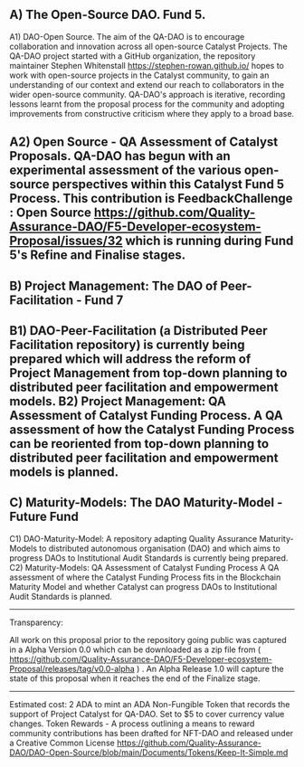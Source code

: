 A) The Open-Source DAO. Fund 5.
--------------------------------------------------------------------------------------------------
A1) DAO-Open Source. The aim of the QA-DAO is to encourage collaboration and innovation across all open-source Catalyst Projects. The QA-DAO project started with a GitHub organization, the repository maintainer Stephen Whitenstall https://stephen-rowan.github.io/ hopes to work with open-source projects in the Catalyst community, to gain an understanding of our context and extend our reach to collaborators in the wider open-source community. QA-DAO's approach is iterative, recording lessons learnt from the proposal process for the community and adopting improvements from constructive criticism where they apply to a broad base.

A2) Open Source - QA Assessment of Catalyst Proposals.
QA-DAO has begun with an experimental assessment of the various open-source perspectives within this Catalyst Fund 5 Process. This contribution is FeedbackChallenge : Open Source https://github.com/Quality-Assurance-DAO/F5-Developer-ecosystem-Proposal/issues/32 which is running during Fund 5's Refine and Finalise stages.
--------------------------------------------------------------------------------------------------
B) Project Management: The DAO of Peer-Facilitation - Fund 7
--------------------------------------------------------------------------------------------------
B1) DAO-Peer-Facilitation (a Distributed Peer Facilitation repository) is currently being prepared which will address the reform of Project Management from top-down planning to distributed peer facilitation and empowerment models.
B2) Project Management: QA Assessment of Catalyst Funding Process.
A QA assessment of how the Catalyst Funding Process can be reoriented from top-down planning to distributed peer facilitation and empowerment models is planned.
--------------------------------------------------------------------------------------------------
C) Maturity-Models: The DAO Maturity-Model - Future Fund
--------------------------------------------------------------------------------------------------
C1) DAO-Maturity-Model: A repository adapting Quality Assurance Maturity-Models to distributed autonomous organisation (DAO) and which aims to progress DAOs to Institutional Audit Standards is currently being prepared.
C2) Maturity-Models: QA Assessment of Catalyst Funding Process
A QA assessment of where the Catalyst Funding Process fits in the Blockchain Maturity Model and whether Catalyst can progress DAOs to Institutional Audit Standards is planned.

--------------------------------------------------------------------------------------------------
Transparency:

All work on this proposal prior to the repository going public was captured in a Alpha Version 0.0 which can be downloaded as a zip file from ( https://github.com/Quality-Assurance-DAO/F5-Developer-ecosystem-Proposal/releases/tag/v0.0-alpha ) . An Alpha Release 1.0 will capture the state of this proposal when it reaches the end of the Finalize stage.

--------------------------------------------------------------------------------------------------
Estimated cost: 2 ADA to mint an ADA Non-Fungible Token that records the support of Project Catalyst for QA-DAO. Set to $5 to cover currency value changes.
Token Rewards - A process outlining a means to reward community contributions has been drafted for NFT-DAO and released under a Creative Common License https://github.com/Quality-Assurance-DAO/DAO-Open-Source/blob/main/Documents/Tokens/Keep-It-Simple.md


